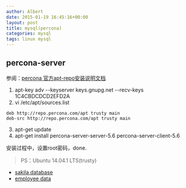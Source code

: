 ```yaml
---
author: Albert
date: 2015-01-19 16:45:16+00:00
layout: post
title: mysql(percona)
categories: mysql
tags: linux mysql
---
```


## percona-server


参阅：[percona 官方apt-repo安装说明文档](http://www.percona.com/doc/percona-server/5.6/installation/apt_repo.html)

  1. apt-key adv --keyserver keys.gnupg.net --recv-keys 1C4CBDCDCD2EFD2A
  2. vi /etc/apt/sources.list

	deb http://repo.percona.com/apt trusty main
	deb-src http://repo.percona.com/apt trusty main

  3. apt-get update
  4. apt-get install percona-server-server-5.6 percona-server-client-5.6

安装过程中，设置root密码，done.

> PS：Ubuntu 14.04.1 LTS(trusty)

  * [sakila database](http://dev.mysql.com/doc/sakila/en/index.html)
  * [employee data](https://launchpad.net/test-db/employees-db-1/1.0.6/+download/employees_db-full-1.0.6.tar.bz2)



